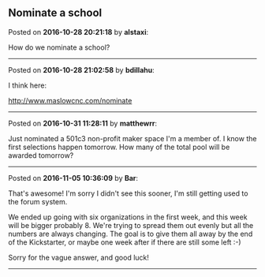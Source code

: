 ## Nominate a school
Posted on **2016-10-28 20:21:18** by **alstaxi**:

How do we nominate a school?

---

Posted on **2016-10-28 21:02:58** by **bdillahu**:

I think here:



http://www.maslowcnc.com/nominate

---

Posted on **2016-10-31 11:28:11** by **matthewrr**:

Just nominated a 501c3 non-profit maker space I'm a member of. I know the first selections happen tomorrow. How many of the total pool will be awarded tomorrow?

---

Posted on **2016-11-05 10:36:09** by **Bar**:

That's awesome! I'm sorry I didn't see this sooner, I'm still getting used to the forum system. 



We ended up going with six organizations in the first week, and this week will be bigger probably 8. We're trying to spread them out evenly but all the numbers are always changing. The goal is to give them all away by the end of the Kickstarter, or maybe one week after if there are still some left :-)



Sorry for the vague answer, and good luck!

---

